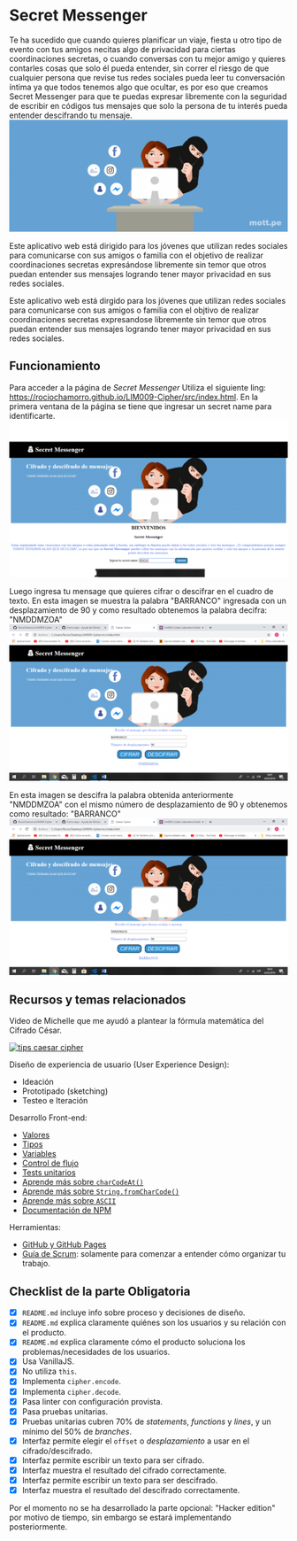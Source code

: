 # Secret Messenger
Te ha sucedido que cuando quieres planificar un viaje, fiesta u otro tipo de evento con tus amigos necitas algo de privacidad para ciertas coordinaciones secretas, o cuando conversas con tu mejor amigo y quieres contarles cosas que solo él  pueda entender, sin correr el riesgo de que cualquier persona que revise tus redes sociales pueda leer tu conversación íntima ya que todos tenemos algo que ocultar, es por eso que creamos Secret Messenger para que te puedas expresar libremente con la seguridad de escribir en códigos tus mensajes que solo la persona de tu interés pueda entender descifrando tu mensaje. 
![](src/banner.png)

Este aplicativo web está dirigido para los jóvenes que utilizan redes sociales para comunicarse con sus amigos o familia con el objetivo de realizar coordinaciones secretas expresándose libremente sin temor que otros puedan entender sus mensajes logrando tener mayor privacidad en sus redes sociales.

Este aplicativo web está dirgido para los jóvenes que utilizan redes sociales para comunicarse con sus amigos o familia con el objtivo de realizar coordinaciones secretas expresandose libremente sin temor que otros puedan entender sus mensajes logrando tener mayor privacidad en sus redes sociales.

## Funcionamiento
Para acceder a la página de *Secret Messenger* Utiliza el siguiente ling: <https://rociochamorro.github.io/LIM009-Cipher/src/index.html>.
En la primera ventana de la página se tiene que ingresar un secret name para identificarte.
![](src/primerapg.png)

Luego ingresa tu mensage que quieres cifrar o descifrar en el cuadro de texto. En esta imagen se muestra la palabra "BARRANCO" ingresada con un desplazamiento de 90 y como resultado obtenemos la palabra decifra: "NMDDMZOA"
![](src/cifrarpg.png)

En esta imagen se descifra la palabra obtenida anteriormente "NMDDMZOA" con el mismo número de desplazamiento de 90 y obtenemos como resultado: "BARRANCO"
![](src/descifrarpg.png)

## Recursos y temas relacionados

Video de Michelle que me ayudó a plantear la fórmula matemática del Cifrado César.

[![tips caesar cipher](https://img.youtube.com/vi/zd8eVrXhs7Y/0.jpg)](https://www.youtube.com/watch?v=zd8eVrXhs7Y)

Diseño de experiencia de usuario (User Experience Design):

- Ideación
- Prototipado (sketching)
- Testeo e Iteración

Desarrollo Front-end:

* [Valores](https://lms.laboratoria.la/cohorts/lim-2019-02-bc-core-lim009/courses/javascript/01-basics/01-values-variables-and-types)
* [Tipos](https://lms.laboratoria.la/cohorts/lim-2019-02-bc-core-lim009/courses/javascript/01-basics/01-values-variables-and-types)
* [Variables](https://lms.laboratoria.la/cohorts/lim-2019-02-bc-core-lim009/courses/javascript/01-basics/02-variables)
* [Control de flujo](https://lms.laboratoria.la/cohorts/lim-2019-02-bc-core-lim009/courses/javascript/02-flow-control/00-opening)
* [Tests unitarios](https://lms.laboratoria.la/cohorts/lim-2019-02-bc-core-lim009/courses/javascript/11-testing/00-opening)
* [Aprende más sobre `charCodeAt()`](https://developer.mozilla.org/es/docs/Web/JavaScript/Referencia/Objetos_globales/String/charCodeAt)
* [Aprende más sobre `String.fromCharCode()`](https://developer.mozilla.org/es/docs/Web/JavaScript/Referencia/Objetos_globales/String/fromCharCode)
* [Aprende más sobre `ASCII`](http://conceptodefinicion.de/ascii/)
* [Documentación de NPM](https://docs.npmjs.com/)

Herramientas:

- [GitHub y GitHub Pages](https://guides.github.com/)
- [Guía de Scrum](https://www.scrumguides.org/docs/scrumguide/v1/scrum-guide-es.pdf): solamente para comenzar a entender cómo organizar tu trabajo.


## Checklist de la parte Obligatoria

* [x] `README.md` incluye info sobre proceso y decisiones de diseño.
* [x] `README.md` explica claramente quiénes son los usuarios y su relación con el producto.
* [x] `README.md` explica claramente cómo el producto soluciona los problemas/necesidades de los usuarios.
* [x] Usa VanillaJS.
* [x] No utiliza `this`.
* [x] Implementa `cipher.encode`.
* [x] Implementa `cipher.decode`.
* [x] Pasa linter con configuración provista.
* [x] Pasa pruebas unitarias.
* [x] Pruebas unitarias cubren 70% de _statements_, _functions_ y _lines_, y un
  mínimo del 50% de _branches_.
* [x] Interfaz permite elegir el `offset` o _desplazamiento_ a usar en el
  cifrado/descifrado.
* [x] Interfaz permite escribir un texto para ser cifrado.
* [x] Interfaz muestra el resultado del cifrado correctamente.
* [x] Interfaz permite escribir un texto para ser descifrado.
* [x] Interfaz muestra el resultado del descifrado correctamente.

Por el momento no se ha desarrollado la parte opcional: "Hacker edition" por motivo de tiempo, sin embargo se estará implementando posteriormente.